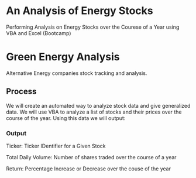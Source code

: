 # An Analysis of Energy Stocks
Performing Analysis on Energy Stocks over the Courese of a Year using VBA and Excel (Bootcamp)

# Green Energy Analysis
Alternative Energy companies stock tracking and analysis. 

## Process
We will create an automated way to analyze stock data and give generalized data. We will use VBA to analyze a list of stocks and their prices over the course of the year. Using this data we will output:

### Output
Ticker: Ticker IDentifier for a Given Stock

Total Daily Volume: Number of shares traded over the course of a year

Return: Percentage Increase or Decrease over the couse of the year

